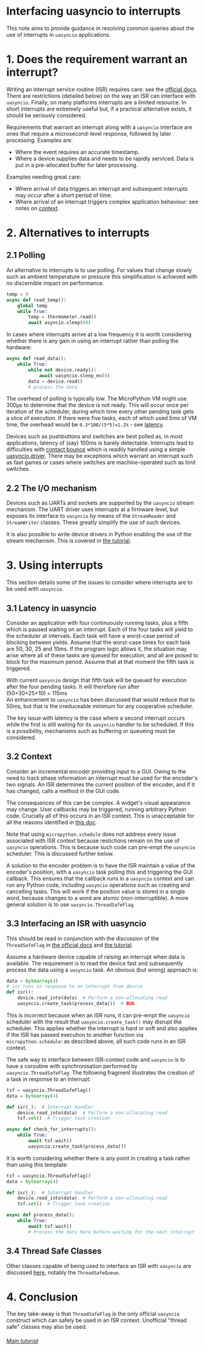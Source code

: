 # Interfacing uasyncio to interrupts

This note aims to provide guidance in resolving common queries about the use of
interrupts in `uasyncio` applications.

# 1. Does the requirement warrant an interrupt?

Writing an interrupt service routine (ISR) requires care: see the 
[official docs](https://docs.micropython.org/en/latest/reference/isr_rules.html).
There are restrictions (detailed below) on the way an ISR can interface with
`uasyncio`. Finally, on many platforms interrupts are a limited resource. In
short interrupts are extremely useful but, if a practical alternative exists,
it should be seriously considered.

Requirements that warrant an interrupt along with a `uasyncio` interface are
ones that require a microsecond-level response, followed by later processing.
Examples are:
 * Where the event requires an accurate timestamp.
 * Where a device supplies data and needs to be rapidly serviced. Data is put
 in a pre-allocated buffer for later processing.

Examples needing great care:
 * Where arrival of data triggers an interrupt and subsequent interrupts may
 occur after a short period of time.
 * Where arrival of an interrupt triggers complex application behaviour: see
 notes on [context](./INTERRUPTS.md#32-context).

# 2. Alternatives to interrupts

## 2.1 Polling

An alternative to interrupts is to use polling. For values that change slowly
such as ambient temperature or pressure this simplification is achieved with no
discernible impact on performance.
```python
temp = 0
async def read_temp():
    global temp
    while True:
        temp = thermometer.read()
        await asyncio.sleep(60)
```
In cases where interrupts arrive at a low frequency it is worth considering
whether there is any gain in using an interrupt rather than polling the
hardware:

```python
async def read_data():
    while True:
        while not device.ready():
            await uasyncio.sleep_ms(0)
        data = device.read()
        # process the data
```
The overhead of polling is typically low. The MicroPython VM might use
300μs to determine that the device is not ready. This will occur once per
iteration of the scheduler, during which time every other pending task gets a
slice of execution. If there were five tasks, each of which used 5ms of VM time,
the overhead would be `0.3*100/(5*5)=1.2%` - see [latency](./INTERRUPTS.md#31-latency-in-uasyncio).

Devices such as pushbuttons and switches are best polled as, in most
applications, latency of (say) 100ms is barely detectable. Interrupts lead to
difficulties with
[contact bounce](http://www.ganssle.com/debouncing.htm) which is readily
handled using a simple [uasyncio driver](./DRIVERS.md). There may be exceptions
which warrant an interrupt such as fast games or cases where switches are
machine-operated such as limit switches.

## 2.2 The I/O mechanism

Devices such as UARTs and sockets are supported by the `uasyncio` stream
mechanism. The UART driver uses interrupts at a firmware level, but exposes
its interface to `uasyncio` by means of the `StreamReader` and `StreamWriter`
classes. These greatly simplify the use of such devices.

It is also possible to write device drivers in Python enabling the use of the
stream mechanism. This is covered in
[the tutorial](https://github.com/peterhinch/micropython-async/blob/master/v3/docs/TUTORIAL.md#64-writing-streaming-device-drivers).

# 3. Using interrupts

This section details some of the issues to consider where interrupts are to be
used with `uasyncio`.

## 3.1 Latency in uasyncio

Consider an application with four continuously running tasks, plus a fifth
which is paused waiting on an interrupt. Each of the four tasks will yield to
the scheduler at intervals. Each task will have a worst-case period
of blocking between yields. Assume that the worst-case times for each task are
50, 30, 25 and 10ms. If the program logic allows it, the situation may arise
where all of these tasks are queued for execution, and all are poised to block
for the maximum period. Assume that at that moment the fifth task is triggered.

With current `uasyncio` design that fifth task will be queued for execution
after the four pending tasks. It will therefore run after  
(50+30+25+10) = 115ms  
An enhancement to `uasyncio` has been discussed that would reduce that to 50ms,
but that is the irreduceable minimum for any cooperative scheduler.

The key issue with latency is the case where a second interrupt occurs while
the first is still waiting for its `uasyncio` handler to be scheduled. If this
is a possibility, mechanisms such as buffering or queueing must be considered.

## 3.2 Context

Consider an incremental encoder providing input to a GUI. Owing to the need to
track phase information an interrupt must be used for the encoder's two
signals. An ISR determines the current position of the encoder, and if it has
changed, calls a method in the GUI code.

The consequences of this can be complex. A widget's visual appearance may
change. User callbacks may be triggered, running arbitrary Python code.
Crucially all of this occurs in an ISR context. This is unacceptable for all
the reasons identified in
[this doc](https://docs.micropython.org/en/latest/reference/isr_rules.html).

Note that using `micropython.schedule` does not address every issue associated
with ISR context because restictions remain on the use of `uasyncio`
operations. This is because such code can pre-empt the `uasyncio` scheduler.
This is discussed further below.

A solution to the encoder problem is to have the ISR maintain a value of the
encoder's position, with a `uasyncio` task polling this and triggering the GUI
callback. This ensures that the callback runs in a `uasyncio` context and can
run any Python code, including `uasyncio` operations such as creating and
cancelling tasks. This will work if the position value is stored in a single
word, because changes to a word are atomic (non-interruptible). A more general
solution is to use `uasyncio.ThreadSafeFlag`.

## 3.3 Interfacing an ISR with uasyncio

This should be read in conjunction with the discussion of the `ThreadSafeFlag`
in [the official docs](https://docs.micropython.org/en/latest/library/uasyncio.html#class-threadsafeflag)
and [the tutorial](./TUTORIAL.md#36-threadsafeflag).

Assume a hardware device capable of raising an interrupt when data is
available. The requirement is to read the device fast and subsequently process
the data using a `uasyncio` task. An obvious (but wrong) approach is:

```python
data = bytearray(4)
# isr runs in response to an interrupt from device
def isr():
    device.read_into(data)  # Perform a non-allocating read
    uasyncio.create_task(process_data())  # BUG
```

This is incorrect because when an ISR runs, it can pre-empt the `uasyncio`
scheduler with the result that `uasyncio.create_task()` may disrupt the
scheduler. This applies whether the interrupt is hard or soft and also applies
if the ISR has passed execution to another function via `micropython.schedule`:
as described above, all such code runs in an ISR context.

The safe way to interface between ISR-context code and `uasyncio` is to have a
coroutine with synchronisation performed by `uasyncio.ThreadSafeFlag`. The
following fragment illustrates the creation of a task in response to an
interrupt:
```python
tsf = uasyncio.ThreadSafeFlag()
data = bytearray(4)

def isr(_):  # Interrupt handler
    device.read_into(data)  # Perform a non-allocating read
    tsf.set()  # Trigger task creation

async def check_for_interrupts():
    while True:
        await tsf.wait()
        uasyncio.create_task(process_data())
```
It is worth considering whether there is any point in creating a task rather
than using this template:
```python
tsf = uasyncio.ThreadSafeFlag()
data = bytearray(4)

def isr(_):  # Interrupt handler
    device.read_into(data)  # Perform a non-allocating read
    tsf.set()  # Trigger task creation

async def process_data():
    while True:
        await tsf.wait()
        # Process the data here before waiting for the next interrupt
```

## 3.4 Thread Safe Classes

Other classes capable of being used to interface an ISR with `uasyncio` are
discussed [here](https://github.com/peterhinch/micropython-async/blob/master/v3/docs/THREADING.md),
notably the `ThreadSafeQueue`.

# 4. Conclusion

The key take-away is that `ThreadSafeFlag` is the only official `uasyncio`
construct which can safely be used in an ISR context. Unofficial "thread
safe" classes may also be used.

###### [Main tutorial](./TUTORIAL.md#contents)
